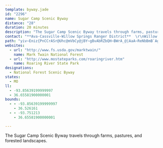 ```yaml
---
template: byway.jade
id: "2296"
name: Sugar Camp Scenic Byway
distance: "28"
duration: 20 minutes
description: "The Sugar Camp Scenic Byway travels through farms, pastures, and forested landscapes."
contact: "**Ava-Cassville-Willow Springs Ranger District**  \r\nWillow Springs Office  \r\n417-683-4428  \r\n[Email](mailto: mailroom_r9@mark_twain@fs.fed.us)  "
path: "yiv~Eniz{PnCCrASr@Uhc@mVbCy@jBY~gBvAbRZbQH~BWrA_@|AaA~ReNbBmB`AgC`AgDRa@t@w@d@YlAQrBGxDw@~AgA|EaGdCqBb@i@f@eAr@y@r@QxF[z@]v@k@h@u@t@sDXs@b@c@tAR`EnAnAFbAMhAcAbEcFnBwA|@a@jAWjGa@bEw@rCmAfDyCrAq@v@IjAFpAj@pE`FbClBr@XhBd@hEJvE^vCh@hBn@hFfD~@RlAM|FmBl@KrDZpMcA|AWrA_At@s@rB_DPy@Ba@[kCJ{@h@oA~LiEbBQz@DrA^bBdA~@`@h@HvAIxFsAlBBn@N|E~Br@LfLa@hBg@pDiB`AA`Cl@bC~@jJfEbHjExBhAvCb@bEM`IRlCN~Bh@h@Xh@l@bAdB`AnER\\~@fA~@p@f@L~BDfDW~AJlFrA`Fj@|Bl@hGfChAXdAHzACdAU|DqBxAg@bB@~Ad@lAr@^d@r@~An@~Ct@`IXlBhBxFbCtD|DfDn@x@b@~@h@`B^hCTtC\\|ApA`BlBxAnB~@vARzEaBjAkAlDmFpHeDd@a@T_@vA_FhAmFx@aFbBmDb@m@PeApAuDj@qEZ{@|AwAlBqAdAcAdCkB`Ck@NQxBwEJk@RYr@]dC_@|@a@lBiKr@sCdBsFfCyBnDyAbA}@h@oBHkAcAgGIyBDuAvAq@d@g@l@qB~@aIxCmFH_BEiGD}@zAmHjBoCrCyCJ]OoD_@mFOe@cBiDeAsIs@_ENuAt@iBjCoBt@wAn@gCb@{DDgFYqJs@{Ck@gAs@s@mD}@oAMmCVoAOiBsAyAaCkIaCo@IYBs@f@cDrDoBd@}BFgJgBgD{AqE_E_@g@eCwFcC{AmAwA_@gBRmMDe@Rm@d@[lEq@b@a@pA_B`CsEh@_@bBmBt@wAlEiDhCkERm@PgEOgAy@eCWe@Im@^qBD{B_@eA_@a@cBkAcAmAKy@@e@Zy@F_Al@eCn@aEbDyETk@Bg@IaAiAyEO_BD_AnAmIpCiIDqA^iBJW|AqAb@o@n@mBRoAg@aBoAaA_CKi@F]K{D^qDYs@{@e@sAo@mAwA_BKe@sBkCYs@]sDWaBYyFy@cIY}AgByEAg@NmAhAmCrB_CbA_AVMNYBkAuAoH@_@l@mCJ_AB_BU]Ya@s@_@sCm@_A_@_@e@Yq@IeAHaEXuDh@mF~AyHn@oBHi@@sBQuD?_Bc@_EyAJcAAqG_A_D_BiCmBaClBiArAcHtMu@t@cBdA}Bx@ie@fLeBp@gBx@g[bTcCx@iCJk\\k@gGCiAVqHzE{@NqBEgAe@k@i@_DcEcA}@gB[uCIo@Om@_@c@m@Q}@c@eDY_@o@MkE?q@Sy@e@w@s@_A{AyBeFi@y@_Ae@e@DuElAQl@TdB?pAc@tAuBjBsBx@cCxAkAlA_HxOiG|IiArAcAp@wI`EcFrDmB|@s@?_AQy@c@y@s@sAuBi@yB_@_Ai@m@iAe@sEw@iC_@qBBsAf@{@j@qBrBaAj@s@Ns@BgJmAiAYyEqDgA_@oBEy@VqDjBkA`@}A~Au@fByBfIcPp[[`BChAh@jJOnB_@nAs@fAcHrGqGpEs@z@iAjCy@lAiDjCs@x@[h@w@|B_CnIc@xCHlCz@zLb@fIQxAm@jBm@z@o@d@uA`@_CBeKeDcBE_AXi@\\i@r@wArCqAz@cAXgF\\qItB}@d@{AL{FvAk@l@Yv@cAfHe@lAgA~@_Bd@cAh@kAxAcAjEyA`Li@dAsAf@iEXqBl@cEpB}GdF}DlAu@R_@?}@g@yCeCm@eAI_@K_Do@eAu@MoEEaAUcBoAa@iAGeDo@sA_@_@wD_ByC_@yA?aClAuArAYv@o@xCo@x@_Af@}@Vo@j@_@z@Ip@R`Em@dBuAt@gHbAq@`@_C`CwBxAq@v@iAzBcDrJmBlDcEfFs@VwB?so@e@"
websites: 
  - url: "http://www.fs.usda.gov/marktwain/"
    name: Mark Twain National Forest
  - url: "http://www.mostateparks.com/roaringriver.htm"
    name: Roaring River State Park
designations: 
  - National Forest Scenic Byway
states: 
  - MO
ll: 
  - -93.85639199999997
  - 36.65581900000001
bounds: 
  - - -93.85639199999997
    - 36.526161
  - - -93.751213
    - 36.65581900000001

---
```


The Sugar Camp Scenic Byway travels through farms, pastures, and forested landscapes.